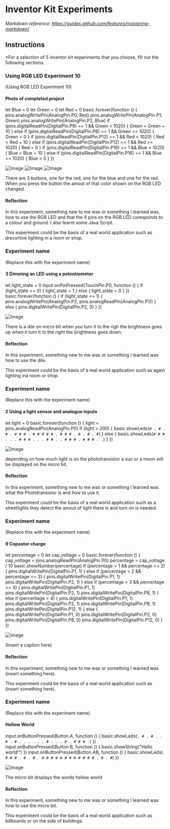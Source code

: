 # Inventor Kit Experiments

*Markdown reference: https://guides.github.com/features/mastering-markdown/*

## Instructions ##

*For a selection of 5 inventor kit experiments that you choose, fill out the following sections.

### Using RGB LED Experiment 10 ###

(Using RGB LED Experiment 10)

#### Photo of completed project ####
let Blue = 0
let Green = 0
let Red = 0
basic.forever(function () {
    pins.analogWritePin(AnalogPin.P0, Red)
    pins.analogWritePin(AnalogPin.P1, Green)
    pins.analogWritePin(AnalogPin.P2, Blue)
    if (pins.digitalReadPin(DigitalPin.P8) == 1 && Green < 1020) {
        Green = Green + 10
    } else if (pins.digitalReadPin(DigitalPin.P8) == 1 && Green == 1020) {
        Green = 0
    }
    if (pins.digitalReadPin(DigitalPin.P12) == 1 && Red < 1020) {
        Red = Red + 10
    } else if (pins.digitalReadPin(DigitalPin.P12) == 1 && Red == 1020) {
        Red = 0
    }
    if (pins.digitalReadPin(DigitalPin.P16) == 1 && Blue < 1020) {
        Blue = Blue + 10
    } else if (pins.digitalReadPin(DigitalPin.P16) == 1 && Blue == 1020) {
        Blue = 0
    }
})

![Image](EX1.jpg)
![Image](EX1P1.jpg)
![Image](EX1P2.jpg)

There are 3 buttons, one for the red, one for the blue and one for the red. When you press the button the amout of that color shown on the RGB LED changed.

#### Reflection ####

In this experiment, something new to me was or something I learned was, how to use the RGB LED and that the 4 pins on the RGB LED coresponds to a colour and ground. I also learnt some Java Script.

This experiment could be the basis of a real world application such as drecortive lighting in a room or shop.

### Experiment name ###

(Replace this with the experiment name)

#### 3 Dimming an LED using a potentiometer ####
let light_state = 0
input.onPinPressed(TouchPin.P0, function () {
    if (light_state == 0) {
        light_state = 1
    } else {
        light_state = 0
    }
})
basic.forever(function () {
    if (light_state == 1) {
        pins.analogWritePin(AnalogPin.P2, pins.analogReadPin(AnalogPin.P1))
    } else {
        pins.digitalWritePin(DigitalPin.P2, 0)
    }
})


![Image](missingimage.png)

There is a dile on micro bit when you  turn it to the righ the brightness goes up when it turn it to the right the brightness goes down. 

#### Reflection ####

In this experiment, something new to me was or something I learned was how to use the dile.

This experiment could be the basis of a real world application such as again lighting ina room or shop.

### Experiment name ###

(Replace this with the experiment name)

#### 2 Using a light sensor and analogue inputs ####
let light = 0
basic.forever(function () {
    light = pins.analogReadPin(AnalogPin.P0)
    if (light > 200) {
        basic.showLeds(`
            # . # . #
            . # # # .
            # # # # #
            . # # # .
            # . # . #
            `)
    } else {
        basic.showLeds(`
            # # # . .
            . # # # .
            . . # # .
            . # # # .
            # # # . .
            `)
    }
})

![Image](missingimage.png)

depending on how much light is on the phototransistor a sun or a moon will be displayed on the micro bit.

#### Reflection ####

In this experiment, something new to me was or something I learned was what the Phototransistor is and how to use it.

This experiment could be the basis of a real world application such as a streetlights they detect the amout of light there is and turn on is needed.

### Experiment name ###

(Replace this with the experiment name)

#### 9 Copastor charge  ####
let percentage = 0
let cap_voltage = 0
basic.forever(function () {
    cap_voltage = pins.analogReadPin(AnalogPin.P0)
    percentage = cap_voltage / 10
    basic.showNumber(percentage)
    if (percentage > 1 && percentage <= 2) {
        pins.digitalWritePin(DigitalPin.P1, 1)
    } else if (percentage > 2 && percentage <= 3) {
        pins.digitalWritePin(DigitalPin.P1, 1)
        pins.digitalWritePin(DigitalPin.P2, 1)
    } else if (percentage > 3 && percentage <= 4) {
        pins.digitalWritePin(DigitalPin.P1, 1)
        pins.digitalWritePin(DigitalPin.P2, 1)
        pins.digitalWritePin(DigitalPin.P8, 1)
    } else if (percentage > 4) {
        pins.digitalWritePin(DigitalPin.P1, 1)
        pins.digitalWritePin(DigitalPin.P2, 1)
        pins.digitalWritePin(DigitalPin.P8, 1)
        pins.digitalWritePin(DigitalPin.P12, 1)
    } else {
        pins.digitalWritePin(DigitalPin.P1, 0)
        pins.digitalWritePin(DigitalPin.P2, 0)
        pins.digitalWritePin(DigitalPin.P8, 0)
        pins.digitalWritePin(DigitalPin.P12, 0)
    }
}) 


![Image](missingimage.png)

(Insert a caption here)

#### Reflection ####

In this experiment, something new to me was or something I learned was (insert something here).

This experiment could be the basis of a real world application such as (insert something here).

### Experiment name ###

(Replace this with the experiment name)

#### Hellow World ####
input.onButtonPressed(Button.A, function () {
    basic.showLeds(`
        . # . # .
        . # . # .
        . . . . .
        # . . . #
        . # # # .
        `)
})
input.onButtonPressed(Button.B, function () {
    basic.showString("Hello world!")
})
input.onButtonPressed(Button.AB, function () {
    basic.showLeds(`
        . # # # .
        # . # . #
        # # # # #
        # # # # #
        # . # . #
        `)
})


![Image](missingimage.png)

The micro bit drsplays the words hellow world

#### Reflection ####

In this experiment, something new to me was or something I learned was how to use the micro bit.

This experiment could be the basis of a real world application such as billboards or on the side of buildings. 

